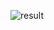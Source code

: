 ![result](https://user-images.githubusercontent.com/68630117/139597593-37c09884-57e7-481c-9de2-f2672e79243b.JPG)
